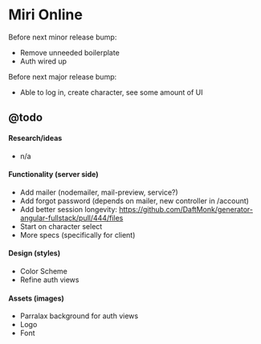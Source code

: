 Miri Online
===========

Before next minor release bump:
 - Remove unneeded boilerplate
 - Auth wired up

Before next major release bump:
 - Able to log in, create character, see some amount of UI

## @todo

#### Research/ideas
 - n/a

#### Functionality (server side)
 - Add mailer (nodemailer, mail-preview, service?)
 - Add forgot password (depends on mailer, new controller in /account)
 - Add better session longevity: https://github.com/DaftMonk/generator-angular-fullstack/pull/444/files
 - Start on character select
 - More specs (specifically for client)

#### Design (styles)
 - Color Scheme
 - Refine auth views

#### Assets (images)
 - Parralax background for auth views
 - Logo
 - Font
